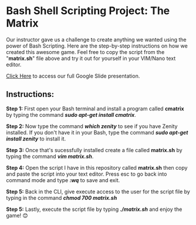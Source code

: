# Bash Shell Scripting Project: The Matrix
Our instructor gave us a challenge to create anything we wanted using the power of Bash Scripting. Here are the step-by-step instructions on how we created this awesome game. Feel free to copy the script from the "<b>matrix.sh</b>" file above and try it out for yourself in your VIM/Nano text editor.

<a href="https://docs.google.com/presentation/d/1g3Gan7oUB3WltLICa4VaT7QZt4sqFs4XnMovN9P2ino/edit?usp=sharing">Click Here</a> to access our full Google Slide presentation.
## Instructions:
<b>Step 1:</b> First open your Bash terminal and install a program called <b>cmatrix</b> by typing the command <b><i>sudo apt-get install cmatrix</b></i>.

<b>Step 2:</b> Now type the command <b><i>which zenity</b></i> to see if you have Zenity installed. If you don't have it in your Bash, type the command <b><i>sudo apt-get install zenity</b></i> to install it.

<b>Step 3:</b> Once that's sucessfully installed create a file called <b>matrix.sh</b> by typing the command <b><i>vim matrix.sh</b></i>.

<b>Step 4:</b> Open the script I have in this repository called <b>matrix.sh</b> then copy and paste the script into your text editor. Press esc to go back into command mode and type <b><i>:wq</b></i> to save and exit.

<b>Step 5:</b> Back in the CLI, give execute access to the user for the script file by typing in the command <b><i>chmod 700 matrix.sh</b></i>

<b>Step 5:</b> Lastly, execute the script file by typing <b><i>./matrix.sh</b></i> and enjoy the game! 😊
